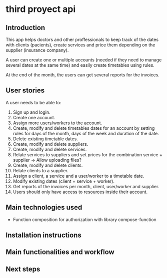 # third proyect api

## Introduction

This app helps doctors and other proffessionals to keep track of the dates with clients (pacients), create services and price them depending on the supplier (insurance company).

A user can create one or multiple accounts (needed if they need to manage several dates at the same time) and easily create timetables using rules.

At the end of the month, the users can get several reports for the invoices. 

## User stories

A user needs to be able to:

1. Sign up and login.
2. Create one account.
3. Assign more users/workers to the account.
4. Create, modify and delete timetables dates for an account by setting rules for days of the month, days of the week and duration of the date.
5. Delete existing timetable dates.
6. Create, modify and delete suppliers. 
7. Create, modify and delete services.
8. Relate services to suppliers and set prices for the combination service + supplier -> Allow uploading files?
9. Create, modify and delete clients. 
10. Relate clients to a supplier.
11. Assign a client, a service and a user/worker to a timetable date.
12. Modify existing dates (client + service + worker).
13. Get reports of the invoices per month, client, user/worker and supplier.
14. Users should only have access to resources inside their account.


## Main technologies used
- Function composition for authorization with library compose-function

## Installation instructions


## Main functionalities and workflow


## Next steps

